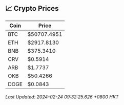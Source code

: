 ## 📈 Crypto Prices

| Coin | Price |
| ---- | ----- |
| BTC | $50707.4951 |
| ETH | $2917.8130 |
| BNB | $375.3410 |
| CRV | $0.5914 |
| ARB | $1.7737 |
| OKB | $50.4266 |
| DOGE | $0.0843 |

_Last Updated: 2024-02-24 09:32:25.626 +0800 HKT_